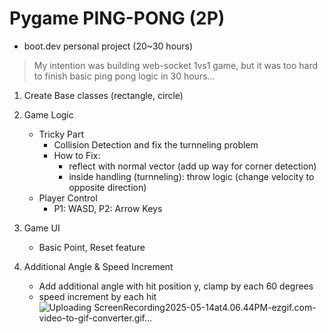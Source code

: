# Pygame PING-PONG (2P)

- boot.dev personal project (20~30 hours)

> My intention was building web-socket 1vs1 game, but
> it was too hard to finish basic ping pong logic in 30 hours...

1. Create Base classes (rectangle, circle)
2. Game Logic

   - Tricky Part
     - Collision Detection and fix the turnneling problem
     - How to Fix:
       - reflect with normal vector (add up way for corner detection)
       - inside handling (turnneling): throw logic (change velocity to opposite direction)
   - Player Control
     - P1: WASD, P2: Arrow Keys

3. Game UI

   - Basic Point, Reset feature

4. Additional Angle & Speed Increment
   - Add additional angle with hit position y, clamp by each 60 degrees
   - speed increment by each hit
![Uploading ScreenRecording2025-05-14at4.06.44PM-ezgif.com-video-to-gif-converter.gif…]()
